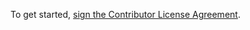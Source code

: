 To get started, <a href="https://www.clahub.com/agreements/hburgund/JSONKit">sign the Contributor License Agreement</a>.